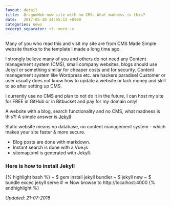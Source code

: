 ```yaml
---
layout: detail
title:  DragonWeb new site with no CMS. What madness is this?
date:   2017-05-30 14:55:12 +0300
categories: news
excerpt_separator: <!--more-->
---
```


Many of you who read this and visit my site are from CMS Made Simple website thanks to the template I made a long time ago.

I strongly believe many of you and others do not need any Content management system (CMS), small company websites, blogs should use Jekyll or something similar for cheaper costs and for security. Content management system like Wordpress etc. are hackers paradise! Customer or user usually does not know how to update a website or lack money and skill to so after setting up CMS.

<!--more-->

I currently use no CMS and plan to not do it in the future, I can host my site for FREE in GitHub or in Bitbucket and pay for my domain only!

A website with a blog, search functionality and no CMS, what madness is this?!
A simple answer is [Jekyll](https://jekyllrb.com/)

Static website means no database, no content management system - which makes your site faster & more secure. 
+ Blog posts are done with markdown. 
+ Instant search is done with a Vue.js
+ sitemap.xml is generated with Jekyll.
### Here is how to install Jekyll

{% highlight bash %}
    ~ $ gem install jekyll bundler
    ~ $ jekyll new <enter your folder name here>
    ~ $ bundle excec jekyll serve
    # => Now browse to http://localhost:4000
{% endhighlight %}

*Updated: 21-07-2018*